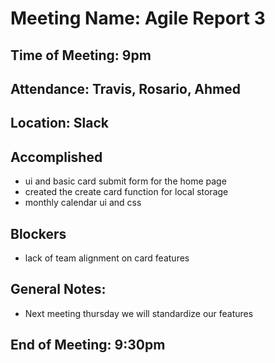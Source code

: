 # Meeting Name: Agile Report 3

## Time of Meeting: 9pm

## Attendance: Travis, Rosario, Ahmed

## Location: Slack

## Accomplished
 - ui and basic card submit form for the home page
 - created the create card function for local storage
 - monthly calendar ui and css

## Blockers
 - lack of team alignment on card features

## General Notes:
 - Next meeting thursday we will standardize our features

## End of Meeting: 9:30pm
